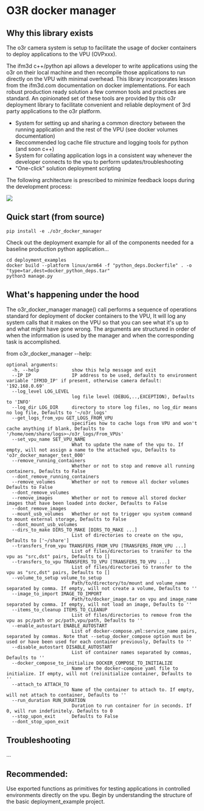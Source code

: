 # O3R docker manager

## Why this library exists

The o3r camera system is setup to facilitate the usage of docker containers to deploy applications to the VPU (OVPxxx).

The ifm3d c++/python api allows a developer to write applications using the o3r on their local machine and then recompile those applications to run directly on the VPU with minimal overhead. This library incorporates lesson from the ifm3d.com documentation on docker implementations. For each robust production ready solution a few common tools and practices are standard. An opinionated set of these tools are provided by this o3r deployment library to facilitate convenient and reliable deployment of 3rd party applications to the o3r platform.

- System for setting up and sharing a common directory between the running application and the rest of the VPU (see docker volumes documentation)
- Reccommended log cache file structure and logging tools for python (and soon c++)
- System for collating application logs in a consistent way whenever the developer connects to the vpu to perform updates/troubleshooting
- "One-click" solution deployment scripting

The following architecture is prescribed to minimize feedback loops during the development process:

![](schematic.drawio.svg)


## Quick start (from source)

`pip install -e ./o3r_docker_manager`

Check out the deployment example for all of the components needed for a baseline production python application...

```
cd deployment_examples
docker build --platform linux/arm64 -f "python_deps.Dockerfile" . -o "type=tar,dest=docker_python_deps.tar"
python3 manage.py
```

## What's happening under the hood

The o3r_docker_manager manage() call performs a sequence of operations standard for deployment of docker containers to the VPU, It will log any system calls that it makes on the VPU so that you can see what it's up to and what might have gone wrong. The arguments are structured in order of when the information is used by the manager and when the corresponding task is accomplished.

from o3r_docker_manager --help:

```
optional arguments:
  -h, --help            show this help message and exit
  --IP IP               IP address to be used, defaults to environment variable 'IFM3D_IP' if present, otherwise camera default: '192.168.0.69'
  --log_level LOG_LEVEL
                        log file level (DEBUG,..,EXCEPTION), Defaults to 'INFO'
  --log_dir LOG_DIR     directory to store log files, no log_dir means no log file, Defaults to '~/o3r_logs'
  --get_logs_from_vpu GET_LOGS_FROM_VPU
                        specifies how to cache logs from VPU and won't cache anything if blank, Defaults to '/home/oem/share/logs>~/o3r_logs/From_VPUs'
  --set_vpu_name SET_VPU_NAME
                        What to update the name of the vpu to. If empty, will not assign a name to the attached vpu, Defaults to 'o3r_docker_manager_test_000'
  --remove_running_containers
                        Whether or not to stop and remove all running containers, Defaults to False
  --dont_remove_running_containers
  --remove_volumes      Whether or not to remove all docker volumes Defaults to False
  --dont_remove_volumes
  --remove_images       Whether or not to remove all stored docker images that have been loaded into docker, Defaults to False
  --dont_remove_images
  --mount_usb_volumes   Whether or not to trigger vpu system command to mount external storage, Defaults to False
  --dont_mount_usb_volumes
  --dirs_to_make DIRS_TO_MAKE [DIRS_TO_MAKE ...]
                        List of directories to create on the vpu, Defaults to ['~/share']
  --transfers_from_vpu TRANSFERS_FROM_VPU [TRANSFERS_FROM_VPU ...]
                        List of files/directories to transfer to the vpu as "src,dst" pairs, Defaults to []
  --transfers_to_vpu TRANSFERS_TO_VPU [TRANSFERS_TO_VPU ...]
                        List of files/directories to transfer to the vpu as "src,dst" pairs, Defaults to []
  --volume_to_setup volume_to_setup
                        Path/to/directory/to/mount and volume_name separated by comma. If empty, will not create a volume, Defaults to ''
  --image_to_import IMAGE_TO_IMPORT
                        Path/to/docker_image.tar on vpu and image_name separated by comma. If empty, will not load an image, Defaults to ''
  --items_to_cleanup ITEMS_TO_CLEANUP
                        List of files/directories to remove from the vpu as pc/path or pc/path,vpu/path, Defaults to ''
  --enable_autostart ENABLE_AUTOSTART
                        List of docker-compose.yml:service_name pairs, separated by commas. Note that --setup_docker_compose option must be used or have been used for each container previously, Defaults to ''
  --disable_autostart DISABLE_AUTOSTART
                        List of container names separated by commas, Defaults to ''
  --docker_compose_to_initialize DOCKER_COMPOSE_TO_INITIALIZE
                        Name of the docker-compose yaml file to initialize. If empty, will not (re)initialize container, Defaults to ''
  --attach_to ATTACH_TO
                        Name of the container to attach to. If empty, will not attach to container, Defaults to ''
  --run_duration RUN_DURATION
                        Duration to run container for in seconds. If 0, will run indefinitely. Defaults to 0
  --stop_upon_exit      Defaults to False
  --dont_stop_upon_exit
```

## Troubleshooting

...

## Recommended:

Use exported functions as primitives for testing applications in controlled environments directly on the vpu. Begin by understanding the structure of the basic deployment_example project.